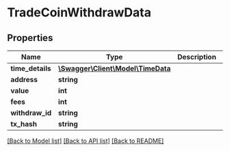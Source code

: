 # TradeCoinWithdrawData

## Properties
Name | Type | Description | Notes
------------ | ------------- | ------------- | -------------
**time_details** | [**\Swagger\Client\Model\TimeData**](TimeData.md) |  | 
**address** | **string** |  | 
**value** | **int** |  | 
**fees** | **int** |  | 
**withdraw_id** | **string** |  | 
**tx_hash** | **string** |  | 

[[Back to Model list]](../README.md#documentation-for-models) [[Back to API list]](../README.md#documentation-for-api-endpoints) [[Back to README]](../README.md)


